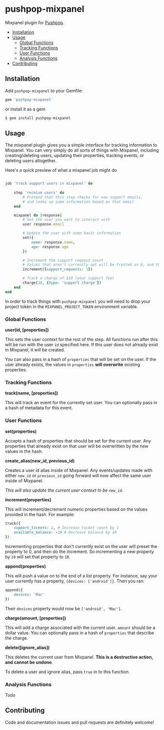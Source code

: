 # pushpop-mixpanel

Mixpanel plugin for [Pushpop](https://github.com/pushpop-project/pushpop).

- [Installation](#installation)
- [Usage](#usage)
  - [Global Functions](#global-functions)
  - [Tracking Functions](#tracking-functions)
  - [User Functions](#user-functions)
  - [Analysis Functions](#analysis-functions)
- [Contributing](#contributing)

## Installation

Add `pushpop-mixpanel` to your Gemfile:

```ruby
gem 'pushpop-mixpanel'
```

or install it as a gem

```bash
$ gem install pushpop-mixpanel
```

## Usage

The mixpanel plugin gives you a simple interface for tracking information to Mixpanel. You can very simply do all sorts of things with Mixpanel, including creating/deleting users, updating their properties, tracking events, or deleting users altogether.

Here's a quick preview of what a mixpanel job might do

``` ruby

job 'track support users in mixpanel' do
	
	step 'receive users' do
		# Pretend that this step checks for new support emails,
		# and looks up some information based on that email
	end

	mixpanel do |response|
		# Set the user you want to interact with
		user response.email

		# Update the user with some basic information
		set({
			name: response.name,
			age: response.age
		})

		# Increment the support request count
		# Values that aren't currently set will be treated as 0, and then incremented
		increment({support_requests: 1})

		# Track a charge of $10 (your support fee)
		charge(10, {type: 'support charge'})
	end
end
```

In order to track things with `pushpop-mixpanel` you will need to drop your project token in the `MIXPANEL_PROJECT_TOKEN` environment variable.

### Global Functions

**user(id, [properties])**

This sets the user context for the rest of the step. All functions run after this will be run with the user `id` specified here. If this user does not already exist in Mixpanel, it will be created.

You can also pass in a hash of `properties` that will be set on the user. If the user already exists, the values in `properties` **will overwrite** existing properties.

### Tracking Functions

**track(name, [properties])**

This will track an event for the currently set user. You can optionally pass in a hash of metadata for this event.

### User Functions

**set(properties)**

Accepts a hash of properties that should be set for the current user. Any properties that already exist on that user will be overwritten by the new values in the hash.

**create_alias(new_id, previous_id)**

Creates a user id alias inside of Mixpanel. Any events/updates made with either `new_id` or `previous_id` going forward will now affect the same user inside of Mixpanel.

_This will also update the current user context to be `new_id`._

**increment(properties)**

This will increment/decrement numeric properties based on the values provided in the hash. For example:

``` ruby
track({
	support_tickets: 1, # Increase ticket count by 1
	available_balance: -10 # Decrease balance by 10
})
```

Incrementing properties that don't currently exist on the user will preset the property to 0, and then do the increment. So incrementing a new property by `10` will set that property to `10`.

**append(properties)**

This will push a value on to the end of a list property. For instance, say your user currently has a property, `{devices: ['android']}`. Then you ran:

``` ruby
append({
	devices: 'Mac'
})
```

Their `devices` property would now be `['android', 'Mac']`.

**charge(amount, [properties])**

This will add a charge associated with the current user. `amount` should be a dollar value. You can optionally pass in a hash of `properties` that describe the charge.

**delete([ignore_alias])**

This deletes the current user from Mixpanel. **This is a destructive action, and cannot be undone**.

To delete a user and ignore alias, pass `true` in to this function.

### Analysis Functions

Todo

## Contributing

Code and documentation issues and pull requests are definitely welcome!
